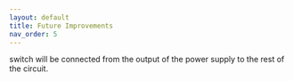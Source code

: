 ```yaml
---
layout: default
title: Future Improvements
nav_order: 5
---
```

switch will be connected from the output of the power supply to the rest of the circuit. 
